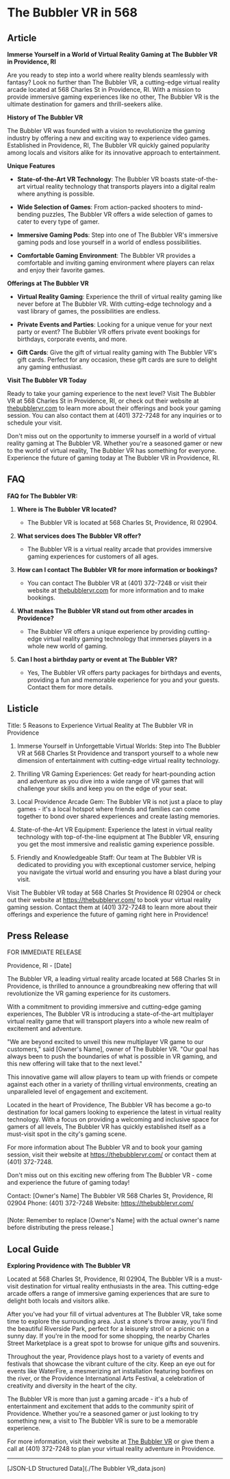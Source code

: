 # The Bubbler VR in 568

## Article
**Immerse Yourself in a World of Virtual Reality Gaming at The Bubbler VR in Providence, RI**

Are you ready to step into a world where reality blends seamlessly with fantasy? Look no further than The Bubbler VR, a cutting-edge virtual reality arcade located at 568 Charles St in Providence, RI. With a mission to provide immersive gaming experiences like no other, The Bubbler VR is the ultimate destination for gamers and thrill-seekers alike.

**History of The Bubbler VR**

The Bubbler VR was founded with a vision to revolutionize the gaming industry by offering a new and exciting way to experience video games. Established in Providence, RI, The Bubbler VR quickly gained popularity among locals and visitors alike for its innovative approach to entertainment.

**Unique Features**

- **State-of-the-Art VR Technology**: The Bubbler VR boasts state-of-the-art virtual reality technology that transports players into a digital realm where anything is possible.

- **Wide Selection of Games**: From action-packed shooters to mind-bending puzzles, The Bubbler VR offers a wide selection of games to cater to every type of gamer.

- **Immersive Gaming Pods**: Step into one of The Bubbler VR's immersive gaming pods and lose yourself in a world of endless possibilities.

- **Comfortable Gaming Environment**: The Bubbler VR provides a comfortable and inviting gaming environment where players can relax and enjoy their favorite games.

**Offerings at The Bubbler VR**

- **Virtual Reality Gaming**: Experience the thrill of virtual reality gaming like never before at The Bubbler VR. With cutting-edge technology and a vast library of games, the possibilities are endless.

- **Private Events and Parties**: Looking for a unique venue for your next party or event? The Bubbler VR offers private event bookings for birthdays, corporate events, and more.

- **Gift Cards**: Give the gift of virtual reality gaming with The Bubbler VR's gift cards. Perfect for any occasion, these gift cards are sure to delight any gaming enthusiast.

**Visit The Bubbler VR Today**

Ready to take your gaming experience to the next level? Visit The Bubbler VR at 568 Charles St in Providence, RI, or check out their website at [thebubblervr.com](https://thebubblervr.com/) to learn more about their offerings and book your gaming session. You can also contact them at (401) 372-7248 for any inquiries or to schedule your visit.

Don't miss out on the opportunity to immerse yourself in a world of virtual reality gaming at The Bubbler VR. Whether you're a seasoned gamer or new to the world of virtual reality, The Bubbler VR has something for everyone. Experience the future of gaming today at The Bubbler VR in Providence, RI.

## FAQ
**FAQ for The Bubbler VR:**

1. **Where is The Bubbler VR located?**
   - The Bubbler VR is located at 568 Charles St, Providence, RI 02904.

2. **What services does The Bubbler VR offer?**
   - The Bubbler VR is a virtual reality arcade that provides immersive gaming experiences for customers of all ages.

3. **How can I contact The Bubbler VR for more information or bookings?**
   - You can contact The Bubbler VR at (401) 372-7248 or visit their website at [thebubblervr.com](https://thebubblervr.com/) for more information and to make bookings.

4. **What makes The Bubbler VR stand out from other arcades in Providence?**
   - The Bubbler VR offers a unique experience by providing cutting-edge virtual reality gaming technology that immerses players in a whole new world of gaming.

5. **Can I host a birthday party or event at The Bubbler VR?**
   - Yes, The Bubbler VR offers party packages for birthdays and events, providing a fun and memorable experience for you and your guests. Contact them for more details.

## Listicle
Title: 5 Reasons to Experience Virtual Reality at The Bubbler VR in Providence

1. Immerse Yourself in Unforgettable Virtual Worlds: Step into The Bubbler VR at 568 Charles St Providence and transport yourself to a whole new dimension of entertainment with cutting-edge virtual reality technology.

2. Thrilling VR Gaming Experiences: Get ready for heart-pounding action and adventure as you dive into a wide range of VR games that will challenge your skills and keep you on the edge of your seat.

3. Local Providence Arcade Gem: The Bubbler VR is not just a place to play games - it's a local hotspot where friends and families can come together to bond over shared experiences and create lasting memories.

4. State-of-the-Art VR Equipment: Experience the latest in virtual reality technology with top-of-the-line equipment at The Bubbler VR, ensuring you get the most immersive and realistic gaming experience possible.

5. Friendly and Knowledgeable Staff: Our team at The Bubbler VR is dedicated to providing you with exceptional customer service, helping you navigate the virtual world and ensuring you have a blast during your visit.

Visit The Bubbler VR today at 568 Charles St Providence RI 02904 or check out their website at https://thebubblervr.com/ to book your virtual reality gaming session. Contact them at (401) 372-7248 to learn more about their offerings and experience the future of gaming right here in Providence!

## Press Release
FOR IMMEDIATE RELEASE

Providence, RI - [Date]

The Bubbler VR, a leading virtual reality arcade located at 568 Charles St in Providence, is thrilled to announce a groundbreaking new offering that will revolutionize the VR gaming experience for its customers.

With a commitment to providing immersive and cutting-edge gaming experiences, The Bubbler VR is introducing a state-of-the-art multiplayer virtual reality game that will transport players into a whole new realm of excitement and adventure.

"We are beyond excited to unveil this new multiplayer VR game to our customers," said [Owner's Name], owner of The Bubbler VR. "Our goal has always been to push the boundaries of what is possible in VR gaming, and this new offering will take that to the next level."

This innovative game will allow players to team up with friends or compete against each other in a variety of thrilling virtual environments, creating an unparalleled level of engagement and excitement.

Located in the heart of Providence, The Bubbler VR has become a go-to destination for local gamers looking to experience the latest in virtual reality technology. With a focus on providing a welcoming and inclusive space for gamers of all levels, The Bubbler VR has quickly established itself as a must-visit spot in the city's gaming scene.

For more information about The Bubbler VR and to book your gaming session, visit their website at https://thebubblervr.com/ or contact them at (401) 372-7248.

Don't miss out on this exciting new offering from The Bubbler VR - come and experience the future of gaming today!

Contact:
[Owner's Name]
The Bubbler VR
568 Charles St, Providence, RI 02904
Phone: (401) 372-7248
Website: https://thebubblervr.com/

###

[Note: Remember to replace [Owner's Name] with the actual owner's name before distributing the press release.]

## Local Guide
**Exploring Providence with The Bubbler VR**

Located at 568 Charles St, Providence, RI 02904, The Bubbler VR is a must-visit destination for virtual reality enthusiasts in the area. This cutting-edge arcade offers a range of immersive gaming experiences that are sure to delight both locals and visitors alike.

After you've had your fill of virtual adventures at The Bubbler VR, take some time to explore the surrounding area. Just a stone's throw away, you'll find the beautiful Riverside Park, perfect for a leisurely stroll or a picnic on a sunny day. If you're in the mood for some shopping, the nearby Charles Street Marketplace is a great spot to browse for unique gifts and souvenirs.

Throughout the year, Providence plays host to a variety of events and festivals that showcase the vibrant culture of the city. Keep an eye out for events like WaterFire, a mesmerizing art installation featuring bonfires on the river, or the Providence International Arts Festival, a celebration of creativity and diversity in the heart of the city.

The Bubbler VR is more than just a gaming arcade - it's a hub of entertainment and excitement that adds to the community spirit of Providence. Whether you're a seasoned gamer or just looking to try something new, a visit to The Bubbler VR is sure to be a memorable experience.

For more information, visit their website at [The Bubbler VR](https://thebubblervr.com/) or give them a call at (401) 372-7248 to plan your virtual reality adventure in Providence.


---

[JSON-LD Structured Data](./The Bubbler VR_data.json)
